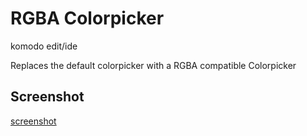 # RGBA Colorpicker
komodo edit/ide

Replaces the default colorpicker with a RGBA compatible Colorpicker

## Screenshot
[screenshot](screenshot01.png)
